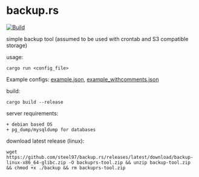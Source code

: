 # backup.rs
[![Build](https://github.com/steel97/backup.rs/actions/workflows/build.yaml/badge.svg)](https://github.com/steel97/backup.rs/actions/workflows/build.yaml)

simple backup tool (assumed to be used with crontab and S3 compatible storage)

usage:
```
cargo run <config_file>
```
Example configs: [example.json](example.json), [example_withcomments.json](example_withcomments.json)

build:
```
cargo build --release
```

server requirements:
```
+ debian based OS
+ pg_dump/mysqldump for databases
```

download latest release (linux):
```
wget https://github.com/steel97/backup.rs/releases/latest/download/backup-linux-x86_64-glibc.zip -O backuprs-tool.zip && unzip backup-tool.zip && chmod +x ./backup && rm backuprs-tool.zip
```